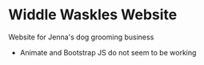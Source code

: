 # Widdle Waskles Website

Website for Jenna's dog grooming business

* Animate and Bootstrap JS do not seem to be working

